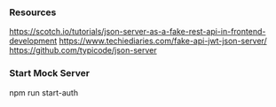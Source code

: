 



### Resources
https://scotch.io/tutorials/json-server-as-a-fake-rest-api-in-frontend-development
https://www.techiediaries.com/fake-api-jwt-json-server/
https://github.com/typicode/json-server


### Start Mock Server
npm run start-auth
